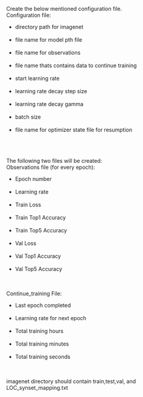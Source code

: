 Create the below mentioned configuration file.<br>
Configuration file:<br>
<ul>
<li>directory path for imagenet</li><br>
<li>file name for model pth file</li><br>
<li>file name for observations</li><br>
<li>file name thats contains data to continue training</li><br>
<li>start learning rate</li><br>
<li>learning rate decay step size</li><br>
<li>learning rate decay gamma</li><br>
<li>batch size</li><br>
<li>file name for optimizer state file for resumption</li><br>
</ul>
<br><br>
The following two files will be created:<br>
Observations file (for every epoch):
<ul>
<li>Epoch number</li><br>
<li>Learning rate</li><br>
<li>Train Loss</li><br>
<li>Train Top1 Accuracy</li><br>
<li>Train Top5 Accuracy</li><br>
<li>Val Loss</li><br>
<li>Val Top1 Accuracy</li><br>
<li>Val Top5 Accuracy</li><br>
</ul>
<br>
Continue_training File:
<ul>
<li>Last epoch completed</li><br>
<li>Learning rate for next epoch</li><br>
<li>Total training hours</li><br>
<li>Total training minutes</li><br>
<li>Total training seconds</li><br>
</ul>
<br>
imagenet directory should contain train,test,val, and LOC_synset_mapping.txt
